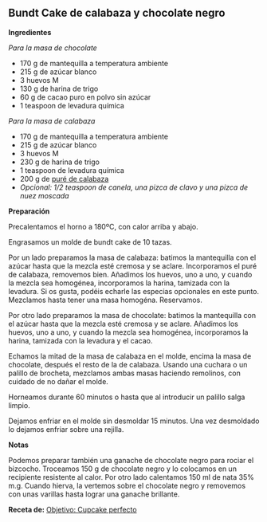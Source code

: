 ## Bundt Cake de calabaza y chocolate negro

**Ingredientes**

*Para la masa de chocolate*

- 170 g de mantequilla a temperatura ambiente
- 215 g de azúcar blanco
- 3 huevos M
- 130 g de harina de trigo
- 60 g de cacao puro en polvo sin azúcar
- 1 teaspoon de levadura química

*Para la masa de calabaza*

- 170 g de mantequilla a temperatura ambiente
- 215 g de azúcar blanco
- 3 huevos M
- 230 g de harina de trigo
- 1 teaspoon de levadura química
- 200 g de [puré de calabaza](../auxiliares/pure-de-calabaza-casero.md)
- *Opcional: 1/2 teaspoon de canela, una pizca de clavo y una pizca de nuez moscada*

**Preparación**

Precalentamos el horno a 180ºC, con calor arriba y abajo.

Engrasamos un molde de bundt cake de 10 tazas.

Por un lado preparamos la masa de calabaza: batimos la mantequilla con el azúcar hasta que la mezcla esté cremosa y se aclare. Incorporamos el puré de calabaza, removemos bien. Añadimos los huevos, uno a uno, y cuando la mezcla sea homogénea, incorporamos la harina, tamizada con la levadura. Si os gusta, podéis echarle las especias opcionales en este punto. Mezclamos hasta tener una masa homogéna. Reservamos.

Por otro lado preparamos la masa de chocolate: batimos la mantequilla con el azúcar hasta que la mezcla esté cremosa y se aclare. Añadimos los huevos, uno a uno, y cuando la mezcla sea homogénea, incorporamos la harina, tamizada con la levadura y el cacao.

Echamos la mitad de la masa de calabaza en el molde, encima la masa de chocolate, después el resto de la de calabaza. Usando una cuchara o un palillo de brocheta, mezclamos ambas masas haciendo remolinos, con cuidado de no dañar el molde.

Horneamos durante 60 minutos o hasta que al introducir un palillo salga limpio.

Dejamos enfriar en el molde sin desmoldar 15 minutos. Una vez desmoldado lo dejamos enfriar sobre una rejilla.

**Notas**

Podemos preparar también una ganache de chocolate negro para rociar el bizcocho. Troceamos 150 g de chocolate negro y lo colocamos en un recipiente resistente al calor. Por otro lado calentamos 150 ml de nata 35% m.g. Cuando hierva, la vertemos sobre el chocolate negro y removemos con unas varillas hasta lograr una ganache brillante.

**Receta de:** [Objetivo: Cupcake perfecto](http://www.objetivocupcake.com/2016/10/bundt-de-calabaza-y-chocolate-negro.html)